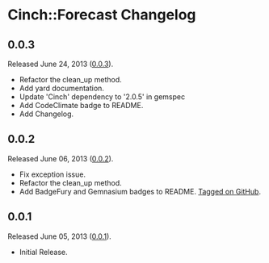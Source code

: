 # Cinch::Forecast Changelog

## 0.0.3

Released June 24, 2013 ([0.0.3](https://github.com/jonahoffline/cinch-forecast/tree/v0.0.3)).

* Refactor the clean_up method.
* Add yard documentation.
* Update 'Cinch' dependency to '2.0.5' in gemspec
* Add CodeClimate badge to README.
* Add Changelog.

## 0.0.2

Released June 06, 2013 ([0.0.2](https://github.com/jonahoffline/cinch-forecast/tree/v0.0.2)).

* Fix exception issue.
* Refactor the clean_up method.
* Add BadgeFury and Gemnasium badges to README.
[Tagged on GitHub](http://github.com/nex3/haml/commit/2.2.1).

## 0.0.1

Released June 05, 2013 ([0.0.1](https://github.com/jonahoffline/cinch-forecast/tree/v0.0.1)).

* Initial Release.